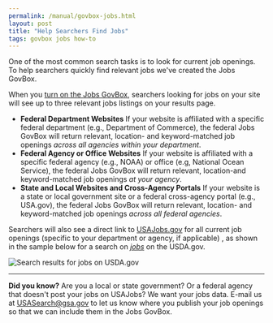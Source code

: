 ```yaml
---
permalink: /manual/govbox-jobs.html
layout: post
title: "Help Searchers Find Jobs"
tags: govbox jobs how-to
---
```


One of the most common search tasks is to look for current job openings. To help searchers quickly find relevant jobs we've created the Jobs GovBox. 

When you [turn on the Jobs GovBox](/blog/how-to-select-the-modules-that-appear-on-your-results.html), searchers looking for jobs on your site will see up to three relevant jobs listings on your results page. 

* **Federal Department Websites** If your website is affiliated with a specific federal department (e.g., Department of Commerce), the federal Jobs GovBox will return relevant, location- and keyword-matched job openings *across all agencies within your department*. 
* **Federal Agency or Office Websites** If your website is affiliated with a specific federal agency (e.g., NOAA) or office (e.g, National Ocean Service), the federal Jobs GovBox will return relevant, location-and keyword-matched job openings *at your agency*. 
* **State and Local Websites and Cross-Agency Portals** If your website is a state or local government site or a federal cross-agency portal (e.g., USA.gov), the federal Jobs GovBox will return relevant, location- and keyword-matched job openings *across all federal agencies*. 

Searchers will also see a direct link to [USAJobs.gov](http://www.usajobs.gov) for all current job openings (specific to your department or agency, if applicable) , as shown in the sample below for a search on [*jobs*](http://usdasearch.usda.gov/search?affiliate=usda&query=jobs") on the USDA.gov. 

<img class="img-polaroid" class="img-polaroid" alt="Search results for jobs on USDA.gov" src="http://f22818b4dfc10241d8a3-f1564c64756a8cfee25b6b19953b1d23.r31.cf2.rackcdn.com/tumblr_inline_mhpcdd93lO1qz4rgp.png"/> 

---

 **Did you know?** Are you a local or state government? Or a federal agency that doesn't post your jobs on USAJobs? We want your jobs data. E-mail us at <USASearch@gsa.gov> to let us know where you publish your job openings so that we can include them in the Jobs GovBox.